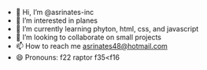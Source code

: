 - 👋 Hi, I’m @asrinates-inc
- 👀 I’m interested in planes
- 🌱 I’m currently learning phyton, html, css, and javascript
- 💞️ I’m looking to collaborate on small projects
- 📫 How to reach me asrinates48@hotmail.com
- 😄 Pronouns: f22 raptor
  f35<f16

<!---
asrinates-inc/asrinates-inc is a ✨ special ✨ repository because its `README.md` (this file) appears on your GitHub profile.
You can click the Preview link to take a look at your changes.
--->
